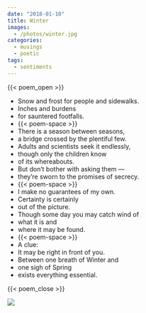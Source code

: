 ```yaml
---
date: "2018-01-10"
title: Winter
images:
  - /photos/winter.jpg
categories:
  - musings
  - poetic
tags:
  - sentiments
---
```


{{< poem_open >}}

* Snow and frost for people and sidewalks.
* Inches and burdens
* for sauntered footfalls.
* {{< poem-space >}}
* There is a season between seasons,
* a bridge crossed by the plentiful few.
* Adults and scientists seek it endlessly,
* though only the children know
* of its whereabouts.
* But don’t bother with asking them –– 
* they’re sworn to the promises of secrecy.
* {{< poem-space >}}
* I make no guarantees of my own.
* Certainty is certainly
* out of the picture.
* Though some day you may catch wind of
* what it is and
* where it may be found.
* {{< poem-space >}}
* A clue:
* It may be right in front of you.
* Between one breath of Winter and
* one sigh of Spring
* exists everything essential.

{{< poem_close >}}

![](/photos/winter.jpg)